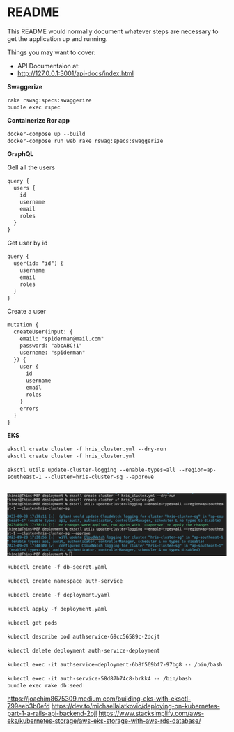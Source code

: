 # README

This README would normally document whatever steps are necessary to get the
application up and running.

Things you may want to cover:

- API Documentaion at:
- http://127.0.0.1:3001/api-docs/index.html

**Swaggerize**
```
rake rswag:specs:swaggerize
bundle exec rspec
```

**Containerize Ror app**
```
docker-compose up --build
docker-compose run web rake rswag:specs:swaggerize
```

**GraphQL**

Gell all the users
```
query {
  users {
    id
    username
    email
    roles
  }
}

```

Get user by id
```
query {
  user(id: "id") {
    username
    email
    roles
  }
}
```

Create a user
```
mutation {
  createUser(input: {
    email: "spiderman@mail.com"
    password: "abcABC!1"
    username: "spiderman"
  }) {
    user {
      id
      username
      email
      roles
    }
    errors
  }
}
```

**EKS**
```
eksctl create cluster -f hris_cluster.yml --dry-run
eksctl create cluster -f hris_cluster.yml

eksctl utils update-cluster-logging --enable-types=all --region=ap-southeast-1 --cluster=hris-cluster-sg --approve


```

![Alt text](<Screenshot 2023-09-23 at 5.41.20 PM.png>)

```
kubectl create -f db-secret.yaml

kubectl create namespace auth-service

kubectl create -f deployment.yaml

kubectl apply -f deployment.yaml

kubectl get pods

kubectl describe pod authservice-69cc56589c-2dcjt

kubectl delete deployment auth-service-deployment

kubectl exec -it authservice-deployment-6b8f569bf7-97bg8 -- /bin/bash

kubectl exec -it auth-service-58d87b74c8-brkk4 -- /bin/bash
bundle exec rake db:seed

```

https://joachim8675309.medium.com/building-eks-with-eksctl-799eeb3b0efd
https://dev.to/michaellalatkovic/deploying-on-kubernetes-part-1-a-rails-api-backend-2ojl
https://www.stacksimplify.com/aws-eks/kubernetes-storage/aws-eks-storage-with-aws-rds-database/